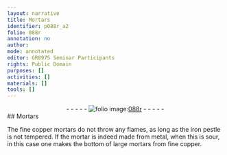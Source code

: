 ```yaml
---
layout: narrative
title: Mortars
identifier: p088r_a2
folio: 088r
annotation: no
author:
mode: annotated
editor: GR8975 Seminar Participants
rights: Public Domain
purposes: []
activities: []
materials: []
tools: []
---
```


 <div class="folio" align="center">- - - - - <a href="http://gallica.bnf.fr/ark:/12148/btv1b10500001g/f181.image" target="_blank"><img src="https://cu-mkp.github.io/GR8975-edition/assets/photo-icon.png" alt="folio image: " style="display:inline-block; margin-bottom:-3px;"/>088r</a> - - - - - </div> 
## Mortars

 
 The fine copper mortars do not throw any flames, as long as the iron pestle is not tempered. If the mortar is indeed made from metal, when this is sour, in this case one makes the bottom of large mortars from fine copper. 
 